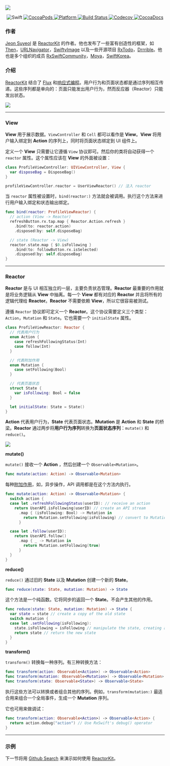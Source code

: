 ![](/assets/Architecture/ReactorKit/ReactorKit.png)

<p align="center">
  <img alt="Swift" src="https://img.shields.io/badge/Swift-3.1-orange.svg">
  <a href="https://cocoapods.org/pods/ReactorKit" target="_blank">
    <img alt="CocoaPods" src="http://img.shields.io/cocoapods/v/ReactorKit.svg">
  </a>
  <a href="https://github.com/ReactorKit/ReactorKit" target="_blank">
    <img alt="Platform" src="https://img.shields.io/cocoapods/p/ReactorKit.svg?style=flat">
  </a>
  <a href="https://travis-ci.org/ReactorKit/ReactorKit" target="_blank">
    <img alt="Build Status" src="https://travis-ci.org/ReactorKit/ReactorKit.svg?branch=master">
  </a>
  <a href="https://codecov.io/gh/ReactorKit/ReactorKit/" target="_blank">
    <img alt="Codecov" src="https://img.shields.io/codecov/c/github/ReactorKit/ReactorKit.svg">
  </a>
  <a href="http://reactorkit.io/docs/latest/" target="_blank">
    <img alt="CocoaDocs" src="http://reactorkit.io/docs/latest/badge.svg">
  </a>
</p>

### 作者

[Jeon Suyeol](https://github.com/devxoul) 是 [ReactorKit] 的作者。他也发布了一些富有创造性的框架，如 [Then](https://github.com/devxoul/Then)，[URLNavigator](https://github.com/devxoul/URLNavigator)，[SwiftyImage](https://github.com/devxoul/SwiftyImage) 以及一些开源项目 [RxTodo](https://github.com/devxoul/RxTodo)，[Drrrible](https://github.com/devxoul/Drrrible)。他也是多个组织的成员 [RxSwiftCommunity](https://github.com/RxSwiftCommunity)，[Moya](https://github.com/Moya)，[SwiftKorea](https://github.com/SwiftKorea)。

### 介绍

[ReactorKit] 结合了 [Flux] 和[响应式编程]。用户行为和页面状态都是通过序列相互传递。这些序列都是单向的：页面只能发出用户行为，然而反应器（Reactor）只能发出状态。

![](/assets/Architecture/ReactorKit/BasicConcept.png)

---

### View

**View** 用于展示数据。`ViewController` 和 `Cell` 都可以看作是 **View**。**View** 将用户输入绑定到 **Action** 的序列上，同时将页面状态绑定到 UI 组件上。

定义一个 **View** 只需要让它遵循 `View` 协议即可。然后你的类将自动获得一个 `reactor` 属性。这个属性应该在 **View** 的外面被设置：

```swift
class ProfileViewController: UIViewController, View {
  var disposeBag = DisposeBag()
}

profileViewController.reactor = UserViewReactor() // 注入 reactor
```

当 `reactor` 属性被设置时，`bind(reactor:)` 方法就会被调用。执行这个方法来进行用户输入绑定和状态输出绑定。

```swift
func bind(reactor: ProfileViewReactor) {
  // action (View -> Reactor)
  refreshButton.rx.tap.map { Reactor.Action.refresh }
    .bind(to: reactor.action)
    .disposed(by: self.disposeBag)

  // state (Reactor -> View)
  reactor.state.map { $0.isFollowing }
    .bind(to: followButton.rx.isSelected)
    .disposed(by: self.disposeBag)
}
```

---

### Reactor

**Reactor** 是与 UI 相互独立的一层，主要负责状态管理。**Reactor** 最重要的作用就是将业务逻辑从 **View** 中抽离。每一个 **View** 都有对应的 **Reactor** 并且将所有的逻辑代理给 **Reactor**。**Reactor** 不需要依赖 **View**，所以它很容易被测试。

遵循 `Reactor` 协议即可定义一个 **Reactor**。这个协议需要定义三个类型：`Action`，`Mutation` 和 `State`。它也需要一个 `initialState` 属性。

```swift
class ProfileViewReactor: Reactor {
  // 代表用户行为
  enum Action {
    case refreshFollowingStatus(Int)
    case follow(Int)
  }

  // 代表附加作用
  enum Mutation {
    case setFollowing(Bool)
  }

  // 代表页面状态
  struct State {
    var isFollowing: Bool = false
  }

  let initialState: State = State()
}
```

**Action** 代表用户行为，**State** 代表页面状态。**Mutation** 是 **Action** 和 **State** 的桥梁。**Reactor** 通过两步将**用户行为序列**转换为**页面状态序列**：`mutate()` 和 `reduce()`。

![](/assets/Architecture/ReactorKit/Reactor.png)

**mutate()**

`mutate()` 接收一个 **Action** ，然后创建一个 `Observable<Mutation>`。

```swift
func mutate(action: Action) -> Observable<Mutation>
```

每种[附加作用]，如，异步操作，API 调用都是在这个方法内执行。

```swift
func mutate(action: Action) -> Observable<Mutation> {
  switch action {
  case let .refreshFollowingStatus(userID): // receive an action
    return UserAPI.isFollowing(userID) // create an API stream
      .map { (isFollowing: Bool) -> Mutation in
        return Mutation.setFollowing(isFollowing) // convert to Mutation stream
      }

  case let .follow(userID):
    return UserAPI.follow()
      .map { _ -> Mutation in
        return Mutation.setFollowing(true)
      }
  }
}
```

**reduce()**

`reduce()` 通过旧的 **State** 以及 **Mutation** 创建一个新的 **State**。

```swift
func reduce(state: State, mutation: Mutation) -> State
```

这个方法是一个纯函数。它将同步的返回一个 **State**。不会产生其他的作用。

```swift
func reduce(state: State, mutation: Mutation) -> State {
  var state = state // create a copy of the old state
  switch mutation {
  case let .setFollowing(isFollowing):
    state.isFollowing = isFollowing // manipulate the state, creating a new state
    return state // return the new state
  }
}
```

**transform()**

`transform()` 转换每一种序列。有三种转换方法：

```swift
func transform(action: Observable<Action>) -> Observable<Action>
func transform(mutation: Observable<Mutation>) -> Observable<Mutation>
func transform(state: Observable<State>) -> Observable<State>
```

执行这些方法可以转换或者组合其他的序列。例如，`transform(mutation:)` 最适合用来组合一个全局事件，生成一个 **Mutation** 序列。

它也可用来做调试：

```swift
func transform(action: Observable<Action>) -> Observable<Action> {
  return action.debug("action") // Use RxSwift's debug() operator
}
```

---

### 示例

下一节将用 [Github Search] 来演示如何使用 [ReactorKit]。

[ReactorKit]:https://github.com/ReactorKit/ReactorKit
[Flux]:https://facebook.github.io/flux/
[响应式编程]:https://zh.wikipedia.org/wiki/响应式编程
[Github Search]:reactorkit/github_search.md
[附加作用]:/content/recipes/pure_function.md
